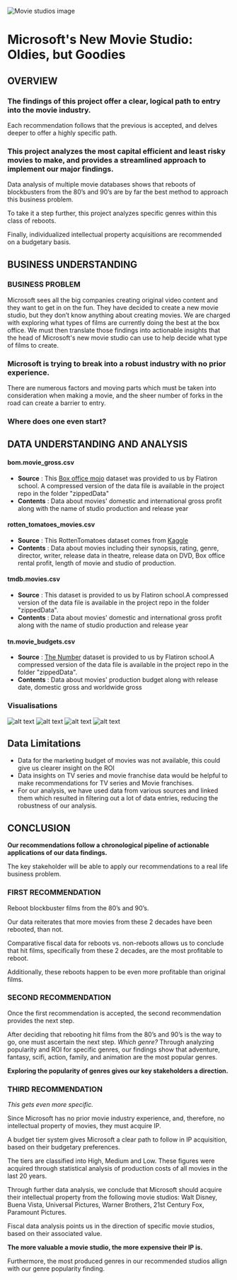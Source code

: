

![Movie studios image](https://support.musicgateway.com/wp-content/uploads/2021/07/best-movie-studios-ever-1.png)


# Microsoft's New Movie Studio: Oldies, but Goodies


## OVERVIEW



### **The findings of this project offer a clear, logical path to entry into the movie industry.**

Each recommendation follows that the previous is accepted, and delves deeper to offer a highly specific path. 



### **This project analyzes the most capital efficient and least risky movies to make, and provides a streamlined approach to implement our major findings.**

Data analysis of multiple movie databases shows that reboots of blockbusters from the 80’s and 90’s are by far the best method to approach this business problem. 

To take it a step further, this project analyzes specific genres within this class of reboots. 

Finally, individualized intellectual property acquisitions are recommended on a budgetary basis. 



## BUSINESS UNDERSTANDING

### **BUSINESS PROBLEM**

Microsoft sees all the big companies creating original video content and they want to get in on the fun. They have decided to create a new movie studio, but they don’t know anything about creating movies. We are charged with exploring what types of films are currently doing the best at the box office. We must then translate those findings into actionable insights that the head of Microsoft's new movie studio can use to help decide what type of films to create.


### **Microsoft is trying to break into a robust industry with no prior experience.**

There are numerous factors and moving parts which must be taken into consideration when making a movie, and the sheer number of forks in the road can create a barrier to entry. 

### **Where does one even start?** 



## DATA UNDERSTANDING AND ANALYSIS

#### **bom.movie_gross.csv**
* **Source** : This [Box office mojo](https://www.boxofficemojo.com/) dataset was provided to us by Flatiron school. A compressed version of the data file is available in the project repo in the folder "zippedData"
* **Contents** : Data about movies' domestic and international gross profit along with the name of studio production and release year
#### **rotten_tomatoes_movies.csv**
* **Source** : This RottenTomatoes dataset comes from [Kaggle](https://www.kaggle.com/stefanoleone992/rotten-tomatoes-movies-and-critic-reviews-dataset?select=rotten_tomatoes_critic_reviews.csv)
* **Contents** : Data about movies including their synopsis, rating, genre, director, writer, release data in theatre, release data on DVD, Box office rental profit, length of movie and studio of production.
#### **tmdb.movies.csv**
* **Source** : This dataset is provided to us by Flatiron school.A compressed version of the data file is available in the project repo in the folder "zippedData".
* **Contents** : Data about movies' domestic and international gross profit along with the name of studio production and release year
#### **tn.movie_budgets.csv**
* **Source** : [The Number](https://www.the-numbers.com/) dataset is provided to us by Flatiron school.A compressed version of the data file is available in the project repo in the folder "zippedData".
* **Contents** : Data about movies' production budget along with release date, domestic gross and worldwide gross

### Visualisations
![alt text](https://github.com/hanis-z/HAM-project1/blob/main/Images/Reboots.png?raw=true)
![alt text](https://github.com/hanis-z/HAM-project1/blob/main/Images/Reboot_decades.png?raw=true)
![alt text](https://github.com/hanis-z/HAM-project1/blob/main/Images/genre.png?raw=true)
![alt text](https://github.com/hanis-z/HAM-project1/blob/main/Images/studio%20(1).jpeg?raw=true)

## Data Limitations
* Data for the marketing budget of movies was not available, this could give us clearer insight on the ROI
* Data insights on TV series and movie franchise data would be helpful to make recommendations for TV series and Movie franchises.
* For our analysis, we have used data from various sources and linked them which resulted in filtering out a lot of data entries, reducing the robustness of our analysis. 

## CONCLUSION

**Our recommendations follow a chronological pipeline of actionable applications of our data findings.** 

The key stakeholder will be able to apply our recommendations to a real life business problem. 


### FIRST RECOMMENDATION

Reboot blockbuster films from the 80’s and 90’s. 

Our data reiterates that more movies from these 2 decades have been rebooted, than not. 

Comparative fiscal data for reboots vs. non-reboots allows us to conclude that hit films, specifically from these 2 decades, are the most profitable to reboot. 

Additionally, these reboots happen to be even more profitable than original films. 


### SECOND RECOMMENDATION

Once the first recommendation is accepted, the second recommendation provides the next step. 

After deciding that rebooting hit films from the 80’s and 90’s is the way to go, one must ascertain the next step. *Which genre?*
Through analyzing popularity and ROI for specific genres, our findings show that adventure, fantasy, scifi, action, family, and animation are the most popular genres. 

**Exploring the popularity of genres gives our key stakeholders a direction.**


### THIRD RECOMMENDATION

*This gets even more specific.* 

Since Microsoft has no prior movie industry experience, and, therefore, no intellectual property of movies, they must acquire IP. 

A budget tier system gives Microsoft a clear path to follow in IP acquisition, based on their budgetary preferences. 
 
The tiers are classified into High, Medium and Low. These figures were acquired through statistical analysis of production costs of all movies in the last 20 years.

Through further data analysis, we conclude that Microsoft should acquire their intellectual property from the following movie studios:
Walt Disney, Buena Vista, Universal Pictures, Warner Brothers, 21st Century Fox, Paramount Pictures.

Fiscal data analysis points us in the direction of specific movie studios, based on their associated value. 

**The more valuable a movie studio, the more expensive their IP is.**

Furthermore, the most produced genres in our recommended studios allign with our genre popularity finding. 




